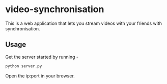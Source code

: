 # video-synchronisation


This is a web application that lets you stream videos with your friends with synchronisation. 

## Usage

Get the server started by running - 

```bash
python server.py
```

Open the ip:port in your browser. 

